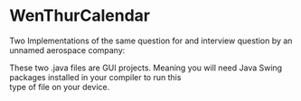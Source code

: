 # WenThurCalendar
Two Implementations of the same question for and interview question by an unnamed aerospace company: 


These two .java files are GUI projects. 
Meaning you will need Java Swing packages
installed in your compiler to run this  
type of file on your device.

